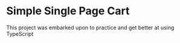 # Simple Single Page Cart

This project was embarked upon to practice and get better at using TypeScript
